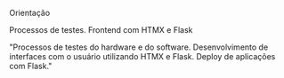 Orientação	

Processos de testes. Frontend com HTMX e Flask	

"Processos de testes do hardware e do software.
Desenvolvimento de interfaces com o usuário utilizando HTMX e Flask.
Deploy de aplicações com Flask."